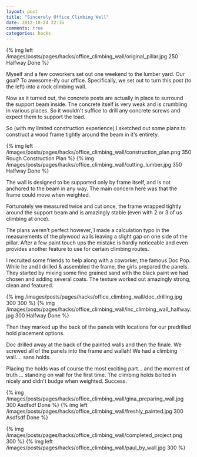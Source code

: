 ```yaml
---
layout: post
title: "Sincerely Office Climbing Wall"
date: 2012-10-24 22:16
comments: true
categories: hacks
---
```


{% img left /images/posts/pages/hacks/office_climbing_wall/original_pillar.jpg 250 Halfway Done %}

Myself and a few coworkers set out one weekend to the lumber yard.  Our goal? To awesome-ify our office.  Specifically, we set out to turn this post (to the left) into a rock climbing wall.

Now as it turned out, the concrete posts are actually in place to surround the support beam inside.  The concrete itself is very weak and is crumbling in various places.  So it wouldn't suffice to drill any concrete screws and expect them to support the load.
<!-- more -->

So (with my limited construction experience) I sketched out some plans to construct a wood frame tightly around the 
beam in it's entirety.  

{% img left /images/posts/pages/hacks/office_climbing_wall/construction_plan.png 350 Rough Construction Plan %}
{% img /images/posts/pages/hacks/office_climbing_wall/cutting_lumber.jpg 350 Halfway Done %}

The wall is designed to be supported only by frame itself, and is not anchored to the beam in any way.  The main concern here was that the frame could move when weighted. 


Fortunately we measured twice and cut once, the frame wrapped tightly around the support beam and is amazingly stable (even with 2 or 3 of us climbing at once).  

The plans weren't perfect however, I made a calculation typo in the measurements of the plywood walls leaving a slight gap on one side of the pillar.  After a few paint touch ups the mistake is hardly noticeable and even provides another feature to use for certain climbing routes.

I recruited some friends to help along with a coworker, the famous Doc Pop.  While he and I drilled & assembled the frame, the girls prepared the panels.  They started by mixing some fine grained sand with the black paint we had chosen and adding several coats.  The texture worked out amazingly strong, clean and featured.

{% img /images/posts/pages/hacks/office_climbing_wall/doc_drilling.jpg 300 300 %}
{% img /images/posts/pages/hacks/office_climbing_wall/inc_climbing_wall_halfway.jpg 300 Halfway Done %}  

Then they marked up the back of the panels with locations for our predrilled hold placement options.

Doc drilled away at the back of the painted walls and then the finale.  We screwed all of the panels into the frame and wallah!  We had a climbing wall.... sans holds.


Placing the holds was of course the most exciting part... and the moment of truth ... standing on wall for the first time.  The climbing holds bolted in nicely and didn't budge when weighted.  Success.

{% img /images/posts/pages/hacks/office_climbing_wall/gina_preparing_wall.jpg 300 Asdfsdf Done %}
{% img left /images/posts/pages/hacks/office_climbing_wall/freshly_painted.jpg 300 Asdfsdf Done %}

{% img /images/posts/pages/hacks/office_climbing_wall/completed_project.png 300 %}
{% img left /images/posts/pages/hacks/office_climbing_wall/paul_by_wall.jpg 300 %}